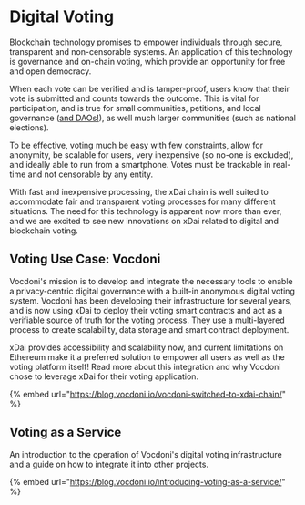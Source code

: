 # Digital Voting

Blockchain technology promises to empower individuals through secure, transparent and non-censorable systems. An application of this technology is governance and on-chain voting, which provide an opportunity for free and open democracy. 

When each vote can be verified and is tamper-proof, users know that their vote is submitted and counts towards the outcome. This is vital for participation, and is true for small communities, petitions, and local governance \([and DAOs!](dao-governance.md)\), as well much larger communities \(such as national elections\).

To be effective, voting much be easy with few constraints, allow for anonymity, be scalable for users, very inexpensive \(so no-one is excluded\), and ideally able to run from a smartphone. Votes must be trackable in real-time and not censorable by any entity.

With fast and inexpensive processing, the xDai chain is well suited to accommodate fair and transparent voting processes for many different situations. The need for this technology is apparent now more than ever, and we are excited to see new innovations on xDai related to digital and blockchain voting.

## Voting Use Case: Vocdoni

Vocdoni's mission is to develop and integrate the necessary tools to enable a privacy-centric digital governance with a built-in anonymous digital voting system. Vocdoni has been developing their infrastructure for several years, and is now using xDai to deploy their voting smart contracts and act as a verifiable source of truth for the voting process. They use a multi-layered process to create scalability, data storage and smart contract deployment.

xDai provides accessibility and scalability now, and current limitations on Ethereum make it a preferred solution to empower all users as well as the voting platform itself!  Read more about this integration and why Vocdoni chose to leverage xDai for their voting application.

{% embed url="https://blog.vocdoni.io/vocdoni-switched-to-xdai-chain/" %}

## Voting as a Service

An introduction to the operation of Vocdoni's digital voting infrastructure and a guide on how to integrate it into other projects.

{% embed url="https://blog.vocdoni.io/introducing-voting-as-a-service/" %}





